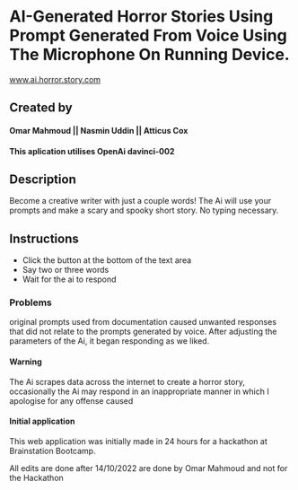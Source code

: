 # AI-Generated Horror Stories Using Prompt Generated From Voice Using The Microphone On Running Device.

www.ai.horror.story.com

## Created by 
#### Omar Mahmoud || Nasmin Uddin || Atticus Cox

#### This aplication utilises OpenAi davinci-002

## Description
Become a creative writer with just a couple words! The Ai will use your prompts and make a scary and
spooky short story. No typing necessary.

## Instructions
- Click the button at the bottom of the text area
- Say two or three words
- Wait for the ai to respond

### Problems 
original prompts used from documentation caused unwanted responses that did not relate to the
prompts generated by voice. After adjusting the parameters of the Ai, it began responding as we liked.

#### Warning
The Ai scrapes data across the internet to create a horror story, occasionally the 
Ai may respond in an inappropriate manner in which I apologise for any offense caused 

#### Initial application
This web application was initially made in 24 hours for a hackathon at Brainstation Bootcamp. 

All edits are done after 14/10/2022 are done by Omar Mahmoud and not for the Hackathon

